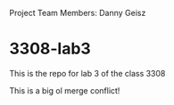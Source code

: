 Project Team Members: Danny Geisz
# 3308-lab3
This is the repo for lab 3 of the class 3308

This is a big ol merge conflict!
